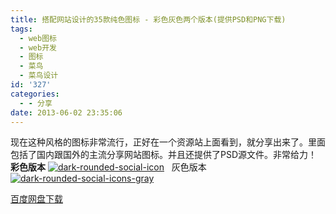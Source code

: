 ```yaml
---
title: 搭配网站设计的35款纯色图标 - 彩色灰色两个版本(提供PSD和PNG下载)
tags:
  - web图标
  - web开发
  - 图标
  - 菜鸟
  - 菜鸟设计
id: '327'
categories:
  - - 分享
date: 2013-06-02 23:35:06
---
```


现在这种风格的图标非常流行，正好在一个资源站上面看到，就分享出来了。里面包括了国内跟国外的主流分享网站图标。并且还提供了PSD源文件。非常给力！ **彩色版本** [![dark-rounded-social-icon](http://vsnote.test/wp-content/uploads/2013/06/dark-rounded-social-icons-color.jpg)](http://vsnote.test/wp-content/uploads/2013/06/dark-rounded-social-icons-color.jpg)   灰色版本 [![dark-rounded-social-icons-gray](http://vsnote.test/wp-content/uploads/2013/06/dark-rounded-social-icons-gray.jpg)](http://vsnote.test/wp-content/uploads/2013/06/dark-rounded-social-icons-gray.jpg)

[百度网盘下载](http://pan.baidu.com/share/link?shareid=509357&uk=1796312283)